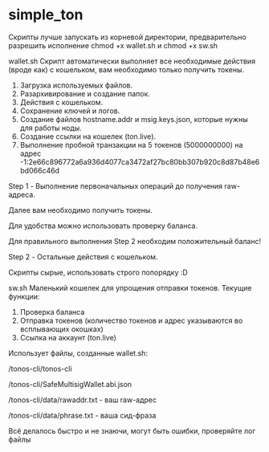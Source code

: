 # simple_ton
Скрипты лучше запускать из корневой директории, предварительно разрешить исполнение chmod +x wallet.sh и chmod +x sw.sh

wallet.sh
Скрипт автоматически выполняет все необходимые действия (вроде как) с кошельком, вам необходимо только получить токены.
1. Загрузка используемых файлов.
2. Разархивирование и создание папок.
3. Действия с кошельком.
4. Сохранение ключей и логов.
5. Создание файлов hostname.addr и msig.keys.json, которые нужны для работы ноды.
6. Создание ссылки на кошелек (ton.live).
7. Выполнение пробной транзакции на 5 токенов (5000000000) на адрес -1:2e66c896772a6a936d4077ca3472af27bc80bb307b920c8d87b48e6bd066c46d

Step 1 - Выполнение первоначальных операций до получения raw-адреса.

Далее вам необходимо получить токены.

Для удобства можно использовать проверку баланса.

Для правильного выполнения Step 2 необходим положительный баланс!

Step 2 - Остальные действия с кошельком.

Скрипты сырые, использовать строго попорядку :D

sw.sh
Маленький кошелек для упрощения отправки токенов.
Текущие функции:
1. Проверка баланса
2. Отправка токенов (количество токенов и адрес указываются во всплывающих окошках)
3. Ссылка на аккаунт (ton.live) 
 
Использует файлы, созданные wallet.sh:

/tonos-cli/tonos-cli

/tonos-cli/SafeMultisigWallet.abi.json

/tonos-cli/data/rawaddr.txt - ваш raw-адрес 

/tonos-cli/data/phrase.txt - ваша сид-фраза


Всё делалось быстро и не знаючи, могут быть ошибки, проверяйте лог файлы
